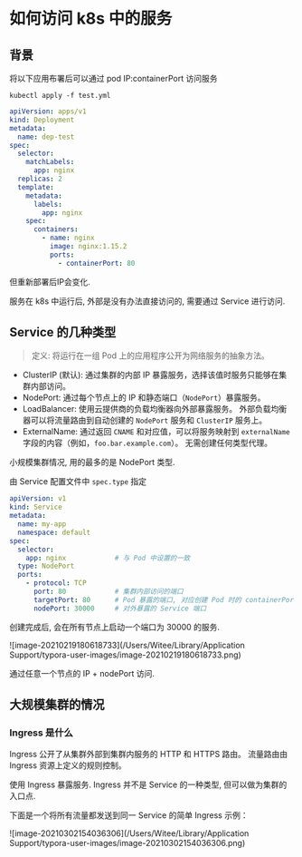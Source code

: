 # 如何访问 k8s 中的服务

## 背景

将以下应用布署后可以通过 pod IP:containerPort 访问服务

 `kubectl apply -f test.yml` 

```yml
apiVersion: apps/v1
kind: Deployment
metadata:
  name: dep-test
spec:
  selector:
    matchLabels:
      app: nginx
  replicas: 2
  template:
    metadata:
      labels:
        app: nginx
    spec:
      containers:
        - name: nginx
          image: nginx:1.15.2
          ports:
            - containerPort: 80
```

但重新部署后IP会变化.

服务在 k8s 中运行后, 外部是没有办法直接访问的, 需要通过 Service 进行访问.



## Service 的几种类型

>  定义: 将运行在一组 Pod 上的应用程序公开为网络服务的抽象方法。


- ClusterIP (默认): 通过集群的内部 IP 暴露服务，选择该值时服务只能够在集群内部访问。
- NodePort: 通过每个节点上的 IP 和静态端口（`NodePort`）暴露服务。
- LoadBalancer: 使用云提供商的负载均衡器向外部暴露服务。 外部负载均衡器可以将流量路由到自动创建的 `NodePort` 服务和 `ClusterIP` 服务上。
- ExternalName: 通过返回 `CNAME` 和对应值，可以将服务映射到 `externalName` 字段的内容（例如，`foo.bar.example.com`）。 无需创建任何类型代理。

小规模集群情况, 用的最多的是 NodePort 类型.

由 Service 配置文件中 `spec.type` 指定

```yml
apiVersion: v1
kind: Service
metadata:
  name: my-app
  namespace: default
spec:
  selector:
    app: nginx            # 与 Pod 中设置的一致
  type: NodePort
  ports:
    - protocol: TCP
      port: 80            # 集群内部访问的端口
      targetPort: 80      # Pod 暴露的端口, 对应创建 Pod 时的 containerPort 配置
      nodePort: 30000     # 对外暴露的 Service 端口
```

创建完成后, 会在所有节点上启动一个端口为 30000 的服务.

![image-20210219180618733](/Users/Witee/Library/Application Support/typora-user-images/image-20210219180618733.png)

通过任意一个节点的 IP + nodePort 访问.



## 大规模集群的情况



### Ingress 是什么

Ingress 公开了从集群外部到集群内服务的 HTTP 和 HTTPS 路由。 流量路由由 Ingress 资源上定义的规则控制。

使用 Ingress 暴露服务. Ingress 并不是 Service 的一种类型, 但可以做为集群的入口点.

下面是一个将所有流量都发送到同一 Service 的简单 Ingress 示例：

![image-20210302154036306](/Users/Witee/Library/Application Support/typora-user-images/image-20210302154036306.png)